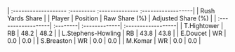 | :------------------- :--------- :-------------- :------------------|
|                          Rush Yards Share                          |
| Player             | Position | Raw Share (%) | Adjusted Share (%) |
| :------------------| :--------| :-------------| :------------------|
| T.Hightower        | RB       | 48.2          | 48.2               |
| L.Stephens-Howling | RB       | 43.8          | 43.8               |
| E.Doucet           | WR       | 0.0           | 0.0                |
| S.Breaston         | WR       | 0.0           | 0.0                |
| M.Komar            | WR       | 0.0           | 0.0                |
